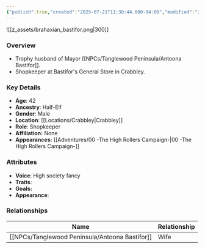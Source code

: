 ```yaml
---
{"publish":true,"created":"2025-07-21T11:30:44.000-04:00","modified":"2025-10-03T09:40:48.553-04:00","published":"2025-10-03T09:40:48.553-04:00","cssclasses":"","Age":"42","Ancestry":"Half-Elf","Gender":"Male","Location":["[[Crabbley]]"],"Role":["Shopkeeper"],"Affiliation":["None"],"Appearances":["[[00 -The High Rollers Campaign-]]"]}
---
```



![[z_assets/brahaxian_bastifor.png|300]]

### Overview
- Trophy husband of Mayor [[NPCs/Tanglewood Peninsula/Antoona Bastifor]].
- Shopkeeper at Bastifor's General Store in Crabbley.

### Key Details
- **Age**: 42
- **Ancestry**: Half-Elf
- **Gender**: Male
- **Location**: [[Locations/Crabbley\|Crabbley]]
- **Role**: Shopkeeper
- **Affiliation:** None
- **Appearances:** [[Adventures/00 -The High Rollers Campaign-\|00 -The High Rollers Campaign-]]

### Attributes
- **Voice**: High society fancy
- **Traits**: 
- **Goals:** 
- **Appearance**: 

### Relationships

| Name                 | Relationship |
| -------------------- | ------------ |
| [[NPCs/Tanglewood Peninsula/Antoona Bastifor]] | Wife         |

